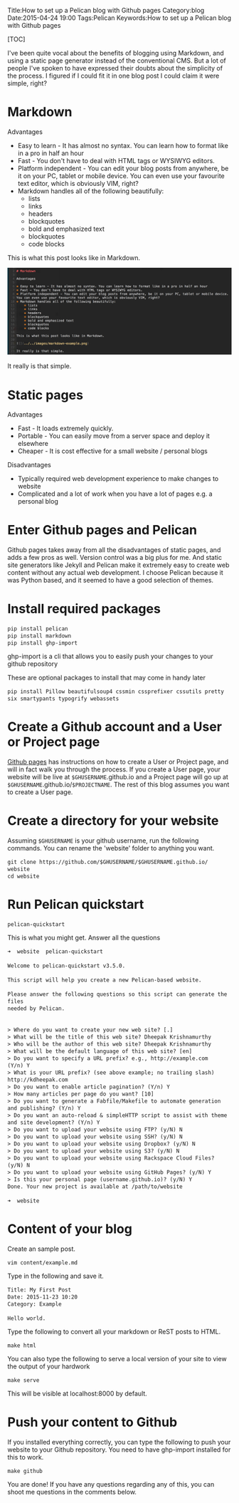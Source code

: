 Title:How to set up a Pelican blog with Github pages
Category:blog
Date:2015-04-24 19:00
Tags:Pelican
Keywords:How to set up a Pelican blog with Github pages

[TOC]

I've been quite vocal about the benefits of blogging using Markdown, and using a static page generator instead of the conventional CMS. 
But a lot of people I've spoken to have expressed their doubts about the simplicity of the process. 
I figured if I could fit it in one blog post I could claim it were simple, right?

# Markdown #

Advantages

* Easy to learn - It has almost no syntax. You can learn how to format like in a pro in half an hour
* Fast - You don't have to deal with HTML tags or WYSIWYG editors. 
* Platform independent - You can edit your blog posts from anywhere, be it on your PC, tablet or mobile device. 
You can even use your favourite text editor, which is obviously VIM, right?
* Markdown handles all of the following beautifully:
    * lists
    * links
    * headers
    * blockquotes
    * bold and emphasized text
    * blockquotes
    * code blocks

This is what this post looks like in Markdown. 

![](../../images/markdown-example.png)

It really is that simple.

# Static pages #

Advantages 

* Fast - It loads extremely quickly.
* Portable - You can easily move from a server space and deploy it elsewhere
* Cheaper - It is cost effective for a small website / personal blogs

Disadvantages 

* Typically required web development experience to make changes to website
* Complicated and a lot of work when you have a lot of pages e.g. a personal blog

# Enter Github pages and Pelican #

Github pages takes away from all the disadvantages of static pages, and adds a few pros as well. 
Version control was a big plus for me. 
And static site generators like Jekyll and Pelican make it extremely easy to create web content without any actual web development.
I choose Pelican because it was Python based, and it seemed to have a good selection of themes.

# Install required packages #

    pip install pelican
    pip install markdown
    pip install ghp-import

ghp-import is a cli that allows you to easily push your changes to your github repository

These are optional packages to install that may come in handy later
    
    pip install Pillow beautifulsoup4 cssmin cssprefixer cssutils pretty six smartypants typogrify webassets

# Create a Github account and a User or Project page #

[Github pages](http://pages.github.com/) has instructions on how to create a User or Project page, and will in fact walk you through the process. 
If you create a User page, your website will be live at `$GHUSERNAME`.github.io and a Project page will go up at `$GHUSERNAME`.github.io/`$PROJECTNAME`. 
The rest of this blog assumes you want to create a User page.

# Create a directory for your website #

Assuming `$GHUSERNAME` is your github username, run the following commands. You can rename the 'website' folder to anything you want. 

    git clone https://github.com/$GHUSERNAME/$GHUSERNAME.github.io/ website
    cd website

# Run Pelican quickstart #

    pelican-quickstart

This is what you might get. Answer all the questions

    ➜  website  pelican-quickstart
    
    Welcome to pelican-quickstart v3.5.0.

    This script will help you create a new Pelican-based website.

    Please answer the following questions so this script can generate the files
    needed by Pelican.

        
    > Where do you want to create your new web site? [.] 
    > What will be the title of this web site? Dheepak Krishnamurthy
    > Who will be the author of this web site? Dheepak Krishnamurthy
    > What will be the default language of this web site? [en] 
    > Do you want to specify a URL prefix? e.g., http://example.com   (Y/n) Y
    > What is your URL prefix? (see above example; no trailing slash) http://kdheepak.com
    > Do you want to enable article pagination? (Y/n) Y
    > How many articles per page do you want? [10] 
    > Do you want to generate a Fabfile/Makefile to automate generation and publishing? (Y/n) Y
    > Do you want an auto-reload & simpleHTTP script to assist with theme and site development? (Y/n) Y
    > Do you want to upload your website using FTP? (y/N) N
    > Do you want to upload your website using SSH? (y/N) N
    > Do you want to upload your website using Dropbox? (y/N) N
    > Do you want to upload your website using S3? (y/N) N
    > Do you want to upload your website using Rackspace Cloud Files? (y/N) N
    > Do you want to upload your website using GitHub Pages? (y/N) Y
    > Is this your personal page (username.github.io)? (y/N) Y
    Done. Your new project is available at /path/to/website
    
    ➜  website  

# Content of your blog #

Create an sample post.

    vim content/example.md

Type in the following and save it.

    Title: My First Post
    Date: 2015-11-23 10:20
    Category: Example

    Hello world.

Type the following to convert all your markdown or ReST posts to HTML. 

    make html

You can also type the following to serve a local version of your site to view the output of your hardwork

    make serve

This will be visible at localhost:8000 by default.

# Push your content to Github #

If you installed everything correctly, you can type the following to push your website to your Github repository.
You need to have ghp-import installed for this to work.

    make github


You are done! If you have any questions regarding any of this, you can shoot me questions in the comments below.



